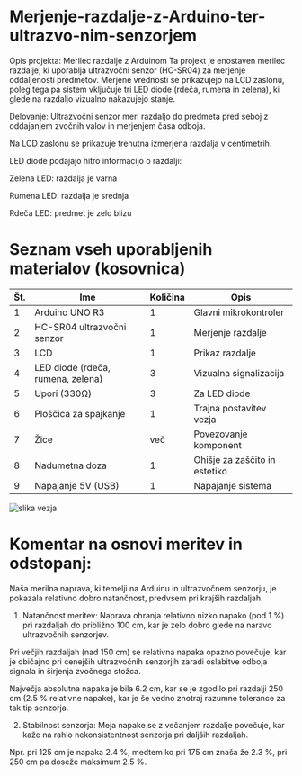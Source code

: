 # Merjenje-razdalje-z-Arduino-ter-ultrazvo-nim-senzorjem
Opis projekta: Merilec razdalje z Arduinom
Ta projekt je enostaven merilec razdalje, ki uporablja ultrazvočni senzor (HC-SR04) za merjenje oddaljenosti predmetov. Merjene vrednosti se prikazujejo na LCD zaslonu, poleg tega pa sistem vključuje tri LED diode (rdeča, rumena in zelena), ki glede na razdaljo vizualno nakazujejo stanje.

Delovanje:
Ultrazvočni senzor meri razdaljo do predmeta pred seboj z oddajanjem zvočnih valov in merjenjem časa odboja.

Na LCD zaslonu se prikazuje trenutna izmerjena razdalja v centimetrih.

LED diode podajajo hitro informacijo o razdalji:

Zelena LED: razdalja je varna 

Rumena LED: razdalja je srednja 

Rdeča LED: predmet je zelo blizu 

# Seznam vseh uporabljenih materialov (kosovnica)

| Št. | Ime                          | Količina | Opis                                           |
|-----|------------------------------|----------|------------------------------------------------|
| 1   | Arduino UNO R3               | 1        | Glavni mikrokontroler                          |
| 2   | HC-SR04 ultrazvočni senzor   | 1        | Merjenje razdalje                              |
| 3   | LCD                          | 1        | Prikaz razdalje                                |
| 4   | LED diode (rdeča, rumena, zelena) | 3        | Vizualna signalizacija                    |
| 5   | Upori (330Ω)                 | 3        | Za LED diode                                   |
| 6   | Ploščica za spajkanje        | 1        | Trajna postavitev vezja                        |
| 7   | Žice                         | več      | Povezovanje komponent                          | 
| 8   | Nadumetna doza               | 1        | Ohišje za zaščito in estetiko                  |
| 9   | Napajanje 5V (USB)           | 1     | Napajanje sistema                                 |


![slika vezja](https://github.com/user-attachments/assets/43f65ffb-3b6e-45c5-ad7f-28f546a10261)


# Komentar na osnovi meritev in odstopanj:
Naša merilna naprava, ki temelji na Arduinu in ultrazvočnem senzorju, je pokazala relativno dobro natančnost, predvsem pri krajših razdaljah.

1. Natančnost meritev:
Naprava ohranja relativno nizko napako (pod 1 %) pri razdaljah do približno 100 cm, kar je zelo dobro glede na naravo ultrazvočnih senzorjev.

Pri večjih razdaljah (nad 150 cm) se relativna napaka opazno povečuje, kar je običajno pri cenejših ultrazvočnih senzorjih zaradi oslabitve odboja signala in širjenja zvočnega stožca.

Največja absolutna napaka je bila 6.2 cm, kar se je zgodilo pri razdalji 250 cm (2.5 % relativne napake), kar je še vedno znotraj razumne tolerance za tak tip senzorja.

2. Stabilnost senzorja:
Meja napake se z večanjem razdalje povečuje, kar kaže na rahlo nekonsistentnost senzorja pri daljših razdaljah.

Npr. pri 125 cm je napaka 2.4 %, medtem ko pri 175 cm znaša že 2.3 %, pri 250 cm pa doseže maksimum 2.5 %.

